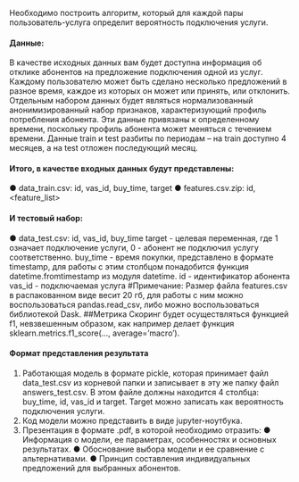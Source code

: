 Необходимо построить алгоритм, который для каждой пары пользователь-услуга определит вероятность подключения услуги.
#### Данные:
В качестве исходных данных вам будет доступна информация об отклике абонентов на предложение подключения одной из услуг. Каждому пользователю может быть сделано несколько предложений в разное время, каждое из которых он может или принять, или отклонить. Отдельным набором данных будет являться нормализованный анонимизированный набор признаков, характеризующий профиль потребления абонента. Эти данные привязаны к определенному времени, поскольку профиль
абонента может меняться с течением времени. Данные train и test разбиты по периодам – на train доступно 4 месяцев, а на test отложен последующий месяц.

#### Итого, в качестве входных данных будут представлены:
● data_train.csv: id, vas_id, buy_time, target
● features.csv.zip: id, <feature_list>
#### И тестовый набор:
● data_test.csv: id, vas_id, buy_time
target - целевая переменная, где 1 означает подключение услуги, 0 - абонент не подключил услугу соответственно.
buy_time - время покупки, представлено в формате timestamp, для работы с этим столбцом понадобится функция datetime.fromtimestamp из модуля datetime.
id - идентификатор абонента
vas_id - подключаемая услуга
#Примечание: Размер файла features.csv в распакованном виде весит 20 гб, для
работы с ним можно воспользоваться pandas.read_csv, либо можно воспользоваться
библиотекой Dask.
##Метрика
Скоринг будет осуществляться функцией f1, невзвешенным образом, как например делает функция sklearn.metrics.f1_score(..., average=’macro’).

#### Формат представления результата
1. Работающая модель в формате pickle, которая принимает файл data_test.csv
из корневой папки и записывает в эту же папку файл answers_test.csv. В этом
файле должны находится 4 столбца: buy_time, id, vas_id и target. Target можно
записать как вероятность подключения услуги.
2. Код модели можно представить в виде jupyter-ноутбука.
3. Презентация в формате .pdf, в которой необходимо отразить:
● Информация о модели, ее параметрах, особенностях и основных
результатах.
● Обоснование выбора модели и ее сравнение с альтернативами.
● Принцип составления индивидуальных предложений для выбранных
абонентов.
